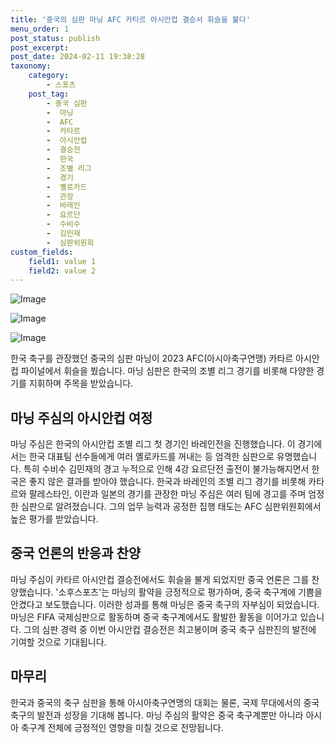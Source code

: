 ```yaml
---
title: '중국의 심판 마닝 AFC 카타르 아시안컵 결승서 휘슬을 불다'
menu_order: 1
post_status: publish
post_excerpt: 
post_date: 2024-02-11 19:38:28
taxonomy:
    category:
        - 스포츠
    post_tag:
        - 중국 심판
        -  마닝
        -  AFC
        -  카타르
        -  아시안컵
        -  결승전
        -  한국
        -  조별 리그
        -  경기
        -  옐로카드
        -  관장
        -  바레인
        -  요르단
        -  수비수
        -  김민재
        -  심판위원회
custom_fields:
    field1: value 1
    field2: value 2
---
```


![Image](https://imgnews.pstatic.net/image/343/2024/02/10/0000126083_001_20240210163101326.jpg?type=w647)

![Image](https://imgnews.pstatic.net/image/343/2024/02/10/0000126083_002_20240210163101380.jpg?type=w647)

![Image](https://imgnews.pstatic.net/image/343/2024/02/10/0000126083_003_20240210163101417.jpg?type=w647)

한국 축구를 관장했던 중국의 심판 마닝이 2023 AFC(아시아축구연맹) 카타르 아시안컵 파이널에서 휘슬을 붰습니다. 마닝 심판은 한국의 조별 리그 경기를 비롯해 다양한 경기를 지휘하며 주목을 받았습니다. 
## 마닝 주심의 아시안컵 여정
마닝 주심은 한국의 아시안컵 조별 리그 첫 경기인 바레인전을 진행했습니다. 이 경기에서는 한국 대표팀 선수들에게 여러 옐로카드를 꺼내는 등 엄격한 심판으로 유명했습니다. 특히 수비수 김민재의 경고 누적으로 인해 4강 요르단전 출전이 불가능해지면서 한국은 좋지 않은 결과를 받아야 했습니다.
한국과 바레인의 조별 리그 경기를 비롯해 카타르와 팔레스타인, 이란과 일본의 경기를 관장한 마닝 주심은 여러 팀에 경고를 주며 엄정한 심판으로 알려졌습니다. 그의 업무 능력과 공정한 집행 태도는 AFC 심판위원회에서 높은 평가를 받았습니다.
## 중국 언론의 반응과 찬양
마닝 주심이 카타르 아시안컵 결승전에서도 휘슬을 불게 되었지만 중국 언론은 그를 찬양했습니다. '소후스포츠'는 마닝의 활약을 긍정적으로 평가하며, 중국 축구계에 기쁨을 안겼다고 보도했습니다. 이러한 성과를 통해 마닝은 중국 축구의 자부심이 되었습니다.
마닝은 FIFA 국제심판으로 활동하며 중국 축구계에서도 활발한 활동을 이어가고 있습니다. 그의 심판 경력 중 이번 아시안컵 결승전은 최고봉이며 중국 축구 심판진의 발전에 기여할 것으로 기대됩니다.
## 마무리
한국과 중국의 축구 심판을 통해 아시아축구연맹의 대회는 물론, 국제 무대에서의 중국 축구의 발전과 성장을 기대해 봅니다. 마닝 주심의 활약은 중국 축구계뿐만 아니라 아시아 축구계 전체에 긍정적인 영향을 미칠 것으로 전망됩니다.
